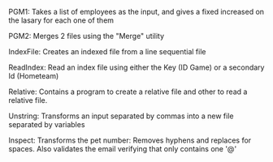 PGM1: Takes a list of employees as the input, and gives a fixed increased on the lasary for each one of them

PGM2: Merges 2 files using the "Merge" utility

IndexFile: Creates an indexed file from a line sequential file

ReadIndex: Read an index file using either the Key (ID Game) or a secondary Id (Hometeam)

Relative: Contains a program to create a relative file and other to read a relative file.

Unstring: Transforms an input separated by commas into a new file separated by variables

Inspect: Transforms the pet number: Removes hyphens and replaces for spaces. Also validates the email verifying that only
contains one '@'

